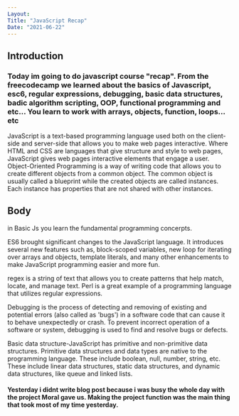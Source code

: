 ```yaml
---
Layout:
Title: "JavaScript Recap"
Date: "2021-06-22"
---
```


## Introduction

### Today im going to do javascript course "recap". From the freecodecamp we learned about the basics of Javascript, esc6, regular expressions, debugging, basic data structures, badic algorithm scripting, OOP, functional programming and etc... You learn to work with arrays, objects, function, loops... etc

JavaScript is a text-based programming language used both on the client-side and server-side that allows you to make web pages interactive. Where HTML and CSS are languages that give structure and style to web pages, JavaScript gives web pages interactive elements that engage a user.
Object-Oriented Programming is a way of writing code that allows you to create different objects from a common object. The common object is usually called a blueprint while the created objects are called instances. Each instance has properties that are not shared with other instances.

## Body


in Basic Js you learn the fundamental programming concerpts.

ES6 brought significant changes to the JavaScript language. It introduces several new features such as, block-scoped variables, new loop for iterating over arrays and objects, template literals, and many other enhancements to make JavaScript programming easier and more fun.

regex is a string of text that allows you to create patterns that help match, locate, and manage text. Perl is a great example of a programming language that utilizes regular expressions.


Debugging is the process of detecting and removing of existing and potential errors (also called as 'bugs') in a software code that can cause it to behave unexpectedly or crash. To prevent incorrect operation of a software or system, debugging is used to find and resolve bugs or defects.

Basic data structure-JavaScript has primitive and non-primitive data structures. Primitive data structures and data types are native to the programming language. These include boolean, null, number, string, etc. These include linear data structures, static data structures, and dynamic data structures, like queue and linked lists.

#### Yesterday i didnt write blog post because i was busy the whole day with the project Moral gave us. Making the project function was the main thing that took most of my time yesterday.
